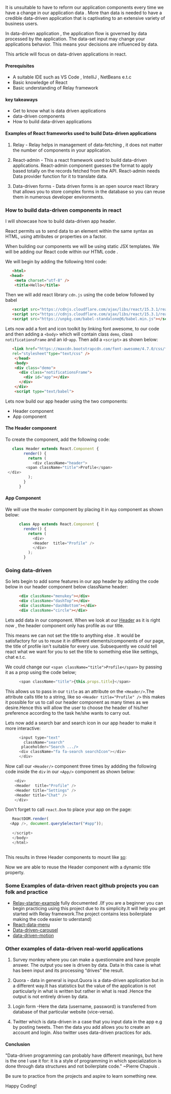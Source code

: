 It is unsuitable to have to reform our application components every time we have a change in our application data . More than  data is needed to have a credible data-driven application that is captivating to an extensive variety of business users.

In data-driven application , the application flow is governed by data processed by the application. The data-set input may change your applications behavior. This means your decisions are influenced by data.

This article will focus on data-driven applications in react.

#### Prerequisites

- A suitable IDE such as VS Code , IntelliJ , NetBeans e.t.c
- Basic knowledge of React
- Basic understanding of Relay framework

#### key takeaways

- Get to know what is data driven applications
- data-driven components
- How to build data-driven applications

#### Examples of React frameworks used to build Data-driven applications

1. Relay - Relay helps in management of data-fetching , it does not matter the number of components in your application.

2. React-admin - This a react framework used to build data-driven applications. React-admin component guesses the format to apply based totally on the records fetched from the API. React-admin needs Data provider function for it to translate data.

3. Data-driven forms - Data driven forms is an open source react library that allows you to store complex forms in the database so you can reuse them in numerous developer environments.

### How to build data-driven components in react
I will showcase how to build data-driven app header.

React permits us to send data to an element within the same syntax as HTML, using attributes or properties on a factor.

When building our components we will be using static JSX templates. We will be adding our React code within our HTML code .

We will begin by adding the following html code:

```html
   <html>
  <head>
    <meta charset="utf-8" />
    <title>Hello</title>
 ```
 
Then we will add react library `cdn.js` using the code below followed by babel

 <!-- Script tags including React -->
 
 ```html
    <script src="https://cdnjs.cloudflare.com/ajax/libs/react/15.3.1/react.min.js"></script>
    <script src="https://cdnjs.cloudflare.com/ajax/libs/react/15.3.1/react-dom.min.js"></script>
    <script src="https://unpkg.com/babel-standalone@6/babel.min.js"></script>
  ```
 
Lets now add a font and icon toolkit by linking font awesome, to our code and then adding a `<body>` which will contain class `demo`,
class `notificationsFrame` and an id-`app`. Then add a `<script>` as shown below:

```html
   <link href="https://maxcdn.bootstrapcdn.com/font-awesome/4.7.0/css/font-awesome.min.css"
   rel="stylesheet"type="text/css" />
    </head>
    <body>
    <div class="demo">
      <div class="notificationsFrame">
        <div id="app"></div>
      </div>
    </div>
    <script type="text/babel">
  ```

Lets now build our app header using the two components:
- Header component
- App component
    
  
#### The Header component
To create the component, add the following code:

```js
   class Header extends React.Component {
        render() {
          return (
            <div className="header">
         <span className="title">Profile</span>
 </div>
          );
        }
      }
```

#### App Component
We will use the `Header` component by placing it in `App` component as shown below:

```js
      class App extends React.Component {
        render() {
          return (
            <div>
            <Header  title="Profile" />
            </div>
          );
        }
```


### Going data-driven

So lets begin to add some features in our app header by adding the code below in our header component below className header:

```html
      <div className="menukey"></div>
      <div className="dashTop"></div>
      <div className="dashBottom"></div>
      <div className="circle"></div>
```

Lets add data in our component. When we look at our [Header](https://codepen.io/1-creator/pen/qBXWVXd) as it is right now , the header component only has profile as our title.

This means we can not set the title to anything else . It would be satisfactory for us to reuse it in different elements/components of our page, the title of profile isn't suitable for every use. Subsequently we could tell react what we want for you to set the title to something else like settings, chat e.t.c.

We could change our `<span className="title">Profile</span>` by passing it as a prop using the code below;

```js
      <span className="title">{this.props.title}</span>
 ```   
This allows us to pass in our `title` as an attribute on the `<Header/>`.The attribute calls  title to a string, like so `<Header title="Profile" />` this makes it possible for us to call our header component as many times as we desire.Hence this will allow the user  to choose the header of his/her preference according to the task he/she wants to carry out.

Lets now add a search bar and search icon in our app header to make it more interactive:

```js
      <input type="text"
        className="search"
       placeholder="Search .../>
      <div className="fa fa-search searchIcon"></div>
      </div>
```

Now call our `<Header/>` component three times by addding the following code inside the `div` in our `<App/>` component as shown below:

```js
    <div>
    <Header  title="Profile" />
    <Header title="Settings" />
    <Header title="Chat" />
    </div>
```

Don't forget to call `react.Dom` to place your app on the page:

```js
   ReactDOM.render(
  <App />, document.querySelector("#app"));
  
   </script>
   </body>
   </html>
   
```
This results in three Header components to mount like [so](https://codepen.io/1-creator/full/XWarzzL):

Now we are able to reuse the Header component with a dynamic title property.

### Some Examples of data-driven react github projects you can folk and practice

- [Relay-starter-example](https://github.com/1-creator/relay-starter-example) fully documented .(If you are a beginner you can begin practicing using this project due to its simplicity.It will help you get started with Relay framework.The project contains less boilerplate making the code easier to uderstand)
- [React-data-menu](https://github.com/dkozar/react-data-menu)
- [Data-driven-carousel](https://github.com/JasonShin/React-Carousel-Data-Driven)
- [data-driven-motion](https://github.com/tkh44/data-driven-motion)

### Other examples of data-driven real-world applications

1. Survey monkey where you can make a questionnaire and have people answer. The output you see is driven by data. Data in this case is what has been input and its processing “drives” the result.

2.  Quora - data in general is input.Quora is a data-driven application but in a different way.It has statistics but the value of the application is not particularly in what is written but rather in what is read .Hence the output is not entirely driven by data.

3. Login form -Here the data (username, password) is transferred from database of that particular website (vice-versa).

4. Twitter which is data-driven in a case that you input data in the app e.g by posting tweets. Then the data you add allows you to create an account and login. Also twitter uses data-driven practices for ads.

#### Conclusion

"Data-driven programming can probably have different meanings, but here is the one I use it for: it is a style of programming in which specialization is done through data structures and not boilerplate code." ~Pierre Chapuis .

Be sure to practice from the projects and aspire to learn something new.

Happy Coding!
